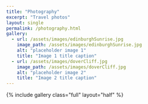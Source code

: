 ```yaml
---
title: "Photography"
excerpt: "Travel photos"
layout: single
permalink: /photography.html
gallery:
  - url: /assets/images/edinburghSunrise.jpg
    image_path: /assets/images/edinburghSunrise.jpg
    alt: "placeholder image 1"
    title: "Image 1 title caption"
  - url: /assets/images/doverCliff.jpg
    image_path: /assets/images/doverCliff.jpg
    alt: "placeholder image 2"
	title: "Image 2 title caption"
---
```


{% include gallery class="full" layout="half" %}